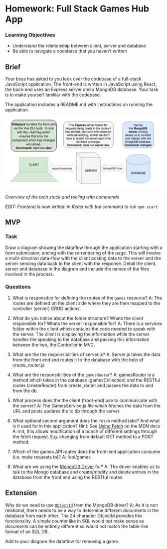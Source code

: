 # Homework: Full Stack Games Hub App

### Learning Objectives

- Understand the relationship between client, server and database
- Be able to navigate a codebase that you haven't written

## Brief

Your boss has asked to you look over the codebase of a full-stack JavaScript application. The front-end is written in JavaScript using React, the back-end uses an Express server and a MongoDB database. Your task is to make yourself familiar with the codebase.

The application includes a README.md with instructions on running the application.

![Overview of the tech stack and tooling with commands](images/tech_stack_with_commands.png)

*Overview of the tech stack and tooling with commands*

*EDIT: Frontend is now written in React with the command to run `npm start`*

## MVP

### Task

Draw a diagram showing the dataflow through the application starting with a form submission, ending with the re-rendering of the page. This will involve a multi-direction data-flow with the client posting data to the server and the server sending data back to the client with the response. Detail the client, server and database in the diagram and include the names of the files involved in the process.

### Questions

1. What is responsible for defining the routes of the `games` resource?
A: The routes are defined on the client side where they are then mapped to the controller (server) CRUD actions. 

2. What do you notice about the folder structure?  Whats the client responsible for? Whats the server responsible for?
A: There is a services folder within the client which contains the code needed to speak with the server. The client is displaying the information while the server handles the speaking to the database and passing this information between the two, the Controller in MVC.

3. What are the the responsibilities of server.js?
A: Server js takes the data from the front end and routes it to the database with the help of create_router.js

4. What are the responsibilities of the `gamesRouter`?
A: gamesRouter is a method which takes in the database (gamesCollection) and the RESTful routes (createRouter) from create_router and passes the data to and from the db. 

5. What process does the the client (front-end) use to communicate with the server?
A: The GamesService.js file which fetches the data from the URL and posts updates the to db through the server. 

6. What optional second argument does the `fetch` method take? And what is it used for in this application? Hint: See [Using Fetch](https://developer.mozilla.org/en-US/docs/Web/API/Fetch_API/Using_Fetch) on the MDN docs
A: init, this allows modification of a bunch of different settings through the fetch request. E.g. changing from default GET method to a POST method.

7. Which of the games API routes does the front-end application consume (i.e. make requests to)?
A: /api/games

8. What are we using the [MongoDB Driver](http://mongodb.github.io/node-mongodb-native/) for?
A: The driver enables us to talk to the Mongo database and create/modify and delete entries in the database from the front end using the RESTful routes. 


## Extension

Why do we need to use [`ObjectId`](https://mongodb.github.io/node-mongodb-native/api-bson-generated/objectid.html) from the MongoDB driver?
A: As it is non relational, there needs to be a way to determine different documents in the database from each other. The 24 character ObjectId provides this functionality. A simple counter like in SQL would not make sense as documents can be entirely different so would not match the table-like format of an SQL DB. 


Add to your diagram the dataflow for removing a game.
